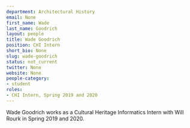```yaml
---
department: Architectural History
email: None
first_name: Wade
last_name: Goodrich
layout: people
title: Wade Goodrich
position: CHI Intern
short_bio: None
slug: wade-goodrich
status: not_current
twitter: None
website: None
people-category:
- student
roles:
- CHI Intern, Spring 2019 and 2020
---
```


Wade Goodrich works as a Cultural Heritage Informatics Intern with Will Rourk in Spring 2019 and 2020.
